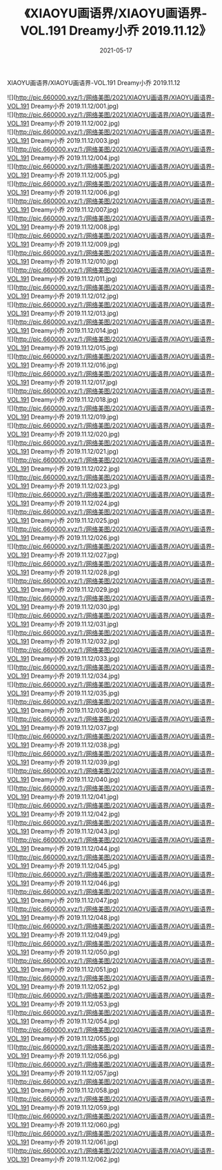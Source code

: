 ﻿---
layout: post
title:  《XIAOYU画语界/XIAOYU画语界-VOL.191 Dreamy小乔 2019.11.12》
date:   2021-05-17
img: http://pic.660000.xyz/1:/网络美图/2021/XIAOYU画语界/XIAOYU画语界-VOL.191 Dreamy小乔 2019.11.12/000.jpg
categories: [美女, 清纯, 唯美]
---

XIAOYU画语界/XIAOYU画语界-VOL.191 Dreamy小乔 2019.11.12

 ![](http://pic.660000.xyz/1:/网络美图/2021/XIAOYU画语界/XIAOYU画语界-VOL.191 Dreamy小乔 2019.11.12/001.jpg) <br>![](http://pic.660000.xyz/1:/网络美图/2021/XIAOYU画语界/XIAOYU画语界-VOL.191 Dreamy小乔 2019.11.12/002.jpg) <br>![](http://pic.660000.xyz/1:/网络美图/2021/XIAOYU画语界/XIAOYU画语界-VOL.191 Dreamy小乔 2019.11.12/003.jpg) <br>![](http://pic.660000.xyz/1:/网络美图/2021/XIAOYU画语界/XIAOYU画语界-VOL.191 Dreamy小乔 2019.11.12/004.jpg) <br>![](http://pic.660000.xyz/1:/网络美图/2021/XIAOYU画语界/XIAOYU画语界-VOL.191 Dreamy小乔 2019.11.12/005.jpg) <br>![](http://pic.660000.xyz/1:/网络美图/2021/XIAOYU画语界/XIAOYU画语界-VOL.191 Dreamy小乔 2019.11.12/006.jpg) <br>![](http://pic.660000.xyz/1:/网络美图/2021/XIAOYU画语界/XIAOYU画语界-VOL.191 Dreamy小乔 2019.11.12/007.jpg) <br>![](http://pic.660000.xyz/1:/网络美图/2021/XIAOYU画语界/XIAOYU画语界-VOL.191 Dreamy小乔 2019.11.12/008.jpg) <br>![](http://pic.660000.xyz/1:/网络美图/2021/XIAOYU画语界/XIAOYU画语界-VOL.191 Dreamy小乔 2019.11.12/009.jpg) <br>![](http://pic.660000.xyz/1:/网络美图/2021/XIAOYU画语界/XIAOYU画语界-VOL.191 Dreamy小乔 2019.11.12/010.jpg) <br>![](http://pic.660000.xyz/1:/网络美图/2021/XIAOYU画语界/XIAOYU画语界-VOL.191 Dreamy小乔 2019.11.12/011.jpg) <br>![](http://pic.660000.xyz/1:/网络美图/2021/XIAOYU画语界/XIAOYU画语界-VOL.191 Dreamy小乔 2019.11.12/012.jpg) <br>![](http://pic.660000.xyz/1:/网络美图/2021/XIAOYU画语界/XIAOYU画语界-VOL.191 Dreamy小乔 2019.11.12/013.jpg) <br>![](http://pic.660000.xyz/1:/网络美图/2021/XIAOYU画语界/XIAOYU画语界-VOL.191 Dreamy小乔 2019.11.12/014.jpg) <br>![](http://pic.660000.xyz/1:/网络美图/2021/XIAOYU画语界/XIAOYU画语界-VOL.191 Dreamy小乔 2019.11.12/015.jpg) <br>![](http://pic.660000.xyz/1:/网络美图/2021/XIAOYU画语界/XIAOYU画语界-VOL.191 Dreamy小乔 2019.11.12/016.jpg) <br>![](http://pic.660000.xyz/1:/网络美图/2021/XIAOYU画语界/XIAOYU画语界-VOL.191 Dreamy小乔 2019.11.12/017.jpg) <br>![](http://pic.660000.xyz/1:/网络美图/2021/XIAOYU画语界/XIAOYU画语界-VOL.191 Dreamy小乔 2019.11.12/018.jpg) <br>![](http://pic.660000.xyz/1:/网络美图/2021/XIAOYU画语界/XIAOYU画语界-VOL.191 Dreamy小乔 2019.11.12/019.jpg) <br>![](http://pic.660000.xyz/1:/网络美图/2021/XIAOYU画语界/XIAOYU画语界-VOL.191 Dreamy小乔 2019.11.12/020.jpg) <br>![](http://pic.660000.xyz/1:/网络美图/2021/XIAOYU画语界/XIAOYU画语界-VOL.191 Dreamy小乔 2019.11.12/021.jpg) <br>![](http://pic.660000.xyz/1:/网络美图/2021/XIAOYU画语界/XIAOYU画语界-VOL.191 Dreamy小乔 2019.11.12/022.jpg) <br>![](http://pic.660000.xyz/1:/网络美图/2021/XIAOYU画语界/XIAOYU画语界-VOL.191 Dreamy小乔 2019.11.12/023.jpg) <br>![](http://pic.660000.xyz/1:/网络美图/2021/XIAOYU画语界/XIAOYU画语界-VOL.191 Dreamy小乔 2019.11.12/024.jpg) <br>![](http://pic.660000.xyz/1:/网络美图/2021/XIAOYU画语界/XIAOYU画语界-VOL.191 Dreamy小乔 2019.11.12/025.jpg) <br>![](http://pic.660000.xyz/1:/网络美图/2021/XIAOYU画语界/XIAOYU画语界-VOL.191 Dreamy小乔 2019.11.12/026.jpg) <br>![](http://pic.660000.xyz/1:/网络美图/2021/XIAOYU画语界/XIAOYU画语界-VOL.191 Dreamy小乔 2019.11.12/027.jpg) <br>![](http://pic.660000.xyz/1:/网络美图/2021/XIAOYU画语界/XIAOYU画语界-VOL.191 Dreamy小乔 2019.11.12/028.jpg) <br>![](http://pic.660000.xyz/1:/网络美图/2021/XIAOYU画语界/XIAOYU画语界-VOL.191 Dreamy小乔 2019.11.12/029.jpg) <br>![](http://pic.660000.xyz/1:/网络美图/2021/XIAOYU画语界/XIAOYU画语界-VOL.191 Dreamy小乔 2019.11.12/030.jpg) <br>![](http://pic.660000.xyz/1:/网络美图/2021/XIAOYU画语界/XIAOYU画语界-VOL.191 Dreamy小乔 2019.11.12/031.jpg) <br>![](http://pic.660000.xyz/1:/网络美图/2021/XIAOYU画语界/XIAOYU画语界-VOL.191 Dreamy小乔 2019.11.12/032.jpg) <br>![](http://pic.660000.xyz/1:/网络美图/2021/XIAOYU画语界/XIAOYU画语界-VOL.191 Dreamy小乔 2019.11.12/033.jpg) <br>![](http://pic.660000.xyz/1:/网络美图/2021/XIAOYU画语界/XIAOYU画语界-VOL.191 Dreamy小乔 2019.11.12/034.jpg) <br>![](http://pic.660000.xyz/1:/网络美图/2021/XIAOYU画语界/XIAOYU画语界-VOL.191 Dreamy小乔 2019.11.12/035.jpg) <br>![](http://pic.660000.xyz/1:/网络美图/2021/XIAOYU画语界/XIAOYU画语界-VOL.191 Dreamy小乔 2019.11.12/036.jpg) <br>![](http://pic.660000.xyz/1:/网络美图/2021/XIAOYU画语界/XIAOYU画语界-VOL.191 Dreamy小乔 2019.11.12/037.jpg) <br>![](http://pic.660000.xyz/1:/网络美图/2021/XIAOYU画语界/XIAOYU画语界-VOL.191 Dreamy小乔 2019.11.12/038.jpg) <br>![](http://pic.660000.xyz/1:/网络美图/2021/XIAOYU画语界/XIAOYU画语界-VOL.191 Dreamy小乔 2019.11.12/039.jpg) <br>![](http://pic.660000.xyz/1:/网络美图/2021/XIAOYU画语界/XIAOYU画语界-VOL.191 Dreamy小乔 2019.11.12/040.jpg) <br>![](http://pic.660000.xyz/1:/网络美图/2021/XIAOYU画语界/XIAOYU画语界-VOL.191 Dreamy小乔 2019.11.12/041.jpg) <br>![](http://pic.660000.xyz/1:/网络美图/2021/XIAOYU画语界/XIAOYU画语界-VOL.191 Dreamy小乔 2019.11.12/042.jpg) <br>![](http://pic.660000.xyz/1:/网络美图/2021/XIAOYU画语界/XIAOYU画语界-VOL.191 Dreamy小乔 2019.11.12/043.jpg) <br>![](http://pic.660000.xyz/1:/网络美图/2021/XIAOYU画语界/XIAOYU画语界-VOL.191 Dreamy小乔 2019.11.12/044.jpg) <br>![](http://pic.660000.xyz/1:/网络美图/2021/XIAOYU画语界/XIAOYU画语界-VOL.191 Dreamy小乔 2019.11.12/045.jpg) <br>![](http://pic.660000.xyz/1:/网络美图/2021/XIAOYU画语界/XIAOYU画语界-VOL.191 Dreamy小乔 2019.11.12/046.jpg) <br>![](http://pic.660000.xyz/1:/网络美图/2021/XIAOYU画语界/XIAOYU画语界-VOL.191 Dreamy小乔 2019.11.12/047.jpg) <br>![](http://pic.660000.xyz/1:/网络美图/2021/XIAOYU画语界/XIAOYU画语界-VOL.191 Dreamy小乔 2019.11.12/048.jpg) <br>![](http://pic.660000.xyz/1:/网络美图/2021/XIAOYU画语界/XIAOYU画语界-VOL.191 Dreamy小乔 2019.11.12/049.jpg) <br>![](http://pic.660000.xyz/1:/网络美图/2021/XIAOYU画语界/XIAOYU画语界-VOL.191 Dreamy小乔 2019.11.12/050.jpg) <br>![](http://pic.660000.xyz/1:/网络美图/2021/XIAOYU画语界/XIAOYU画语界-VOL.191 Dreamy小乔 2019.11.12/051.jpg) <br>![](http://pic.660000.xyz/1:/网络美图/2021/XIAOYU画语界/XIAOYU画语界-VOL.191 Dreamy小乔 2019.11.12/052.jpg) <br>![](http://pic.660000.xyz/1:/网络美图/2021/XIAOYU画语界/XIAOYU画语界-VOL.191 Dreamy小乔 2019.11.12/053.jpg) <br>![](http://pic.660000.xyz/1:/网络美图/2021/XIAOYU画语界/XIAOYU画语界-VOL.191 Dreamy小乔 2019.11.12/054.jpg) <br>![](http://pic.660000.xyz/1:/网络美图/2021/XIAOYU画语界/XIAOYU画语界-VOL.191 Dreamy小乔 2019.11.12/055.jpg) <br>![](http://pic.660000.xyz/1:/网络美图/2021/XIAOYU画语界/XIAOYU画语界-VOL.191 Dreamy小乔 2019.11.12/056.jpg) <br>![](http://pic.660000.xyz/1:/网络美图/2021/XIAOYU画语界/XIAOYU画语界-VOL.191 Dreamy小乔 2019.11.12/057.jpg) <br>![](http://pic.660000.xyz/1:/网络美图/2021/XIAOYU画语界/XIAOYU画语界-VOL.191 Dreamy小乔 2019.11.12/058.jpg) <br>![](http://pic.660000.xyz/1:/网络美图/2021/XIAOYU画语界/XIAOYU画语界-VOL.191 Dreamy小乔 2019.11.12/059.jpg) <br>![](http://pic.660000.xyz/1:/网络美图/2021/XIAOYU画语界/XIAOYU画语界-VOL.191 Dreamy小乔 2019.11.12/060.jpg) <br>![](http://pic.660000.xyz/1:/网络美图/2021/XIAOYU画语界/XIAOYU画语界-VOL.191 Dreamy小乔 2019.11.12/061.jpg) <br>![](http://pic.660000.xyz/1:/网络美图/2021/XIAOYU画语界/XIAOYU画语界-VOL.191 Dreamy小乔 2019.11.12/062.jpg) <br>